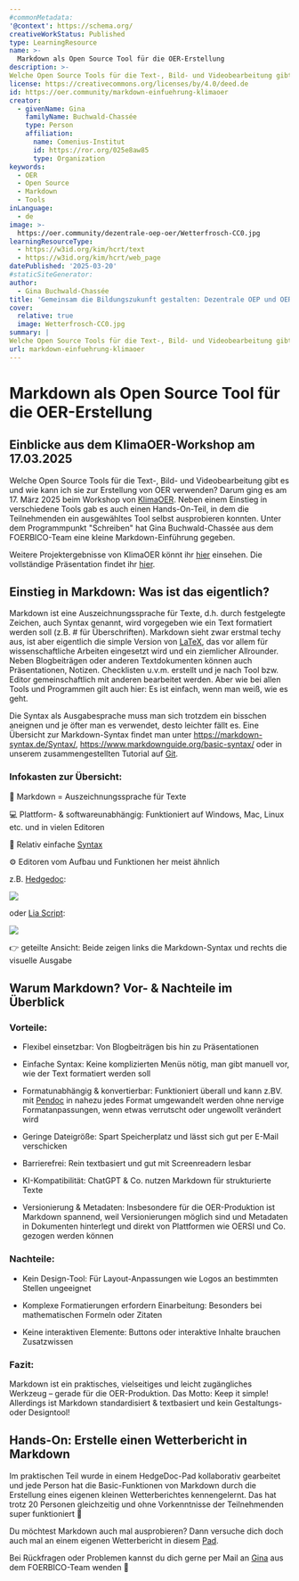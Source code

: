 ```yaml
---
#commonMetadata:
'@context': https://schema.org/
creativeWorkStatus: Published
type: LearningResource
name: >-
  Markdown als Open Source Tool für die OER-Erstellung 
description: >-
Welche Open Source Tools für die Text-, Bild- und Videobearbeitung gibt es und wie kann ich sie zur Erstellung von OER verwenden? Darum ging es am 17. März 2025 beim Workshop von KlimaOER. Unter dem Programmpunkt "Schreiben" hat Gina Buchwald-Chassée aus dem FOERBICO-Team eine kleine Markdown-Einführung gegeben. Mehr über die Vor- und Nachteile von Markdown und warum es für die OER-Erstellung hilfreich sein kann, erfahrt ihr in diesem Blogbeitrag!
license: https://creativecommons.org/licenses/by/4.0/deed.de
id: https://oer.community/markdown-einfuehrung-klimaoer
creator:
  - givenName: Gina
    familyName: Buchwald-Chassée
    type: Person
    affiliation:
      name: Comenius-Institut
      id: https://ror.org/025e8aw85
      type: Organization
keywords:
  - OER
  - Open Source
  - Markdown
  - Tools
inLanguage:
  - de
image: >-
  https://oer.community/dezentrale-oep-oer/Wetterfrosch-CC0.jpg
learningResourceType:
  - https://w3id.org/kim/hcrt/text
  - https://w3id.org/kim/hcrt/web_page
datePublished: '2025-03-20'
#staticSiteGenerator:
author:
  - Gina Buchwald-Chassée
title: 'Gemeinsam die Bildungszukunft gestalten: Dezentrale OEP und OER als Wegbereiter'
cover:
  relative: true
  image: Wetterfrosch-CC0.jpg
summary: |
Welche Open Source Tools für die Text-, Bild- und Videobearbeitung gibt es und wie kann ich sie zur Erstellung von OER verwenden? Darum ging es am 17. März 2025 beim Workshop von KlimaOER. Unter dem Programmpunkt "Schreiben" hat Gina Buchwald-Chassée aus dem FOERBICO-Team eine kleine Markdown-Einführung gegeben. Mehr über die Vor- und Nachteile von Markdown und warum es für die OER-Erstellung hilfreich sein kann, erfahrt ihr in diesem Blogbeitrag!
url: markdown-einfuehrung-klimaoer
---
```



# Markdown als Open Source Tool für die OER-Erstellung 

## Einblicke aus dem KlimaOER-Workshop am 17.03.2025

Welche Open Source Tools für die Text-, Bild- und Videobearbeitung gibt es und wie kann ich sie zur Erstellung von OER verwenden? Darum ging es am 17. März 2025 beim Workshop von [KlimaOER](https://www.ifgeo.uni-bonn.de/de/abteilungen/meteorologie/ag-klimamonitoring/klimaoer/klimaoer). Neben einem Einstieg in verschiedene Tools gab es auch einen Hands-On-Teil, in dem die Teilnehmenden ein ausgewähltes Tool selbst ausprobieren konnten. Unter dem Programmpunkt "Schreiben" hat Gina Buchwald-Chassée aus dem FOERBICO-Team eine kleine Markdown-Einführung gegeben.

Weitere Projektergebnisse von KlimaOER könnt ihr [hier](https://www.ifgeo.uni-bonn.de/de/abteilungen/meteorologie/ag-klimamonitoring/klimaoer/projektergebnisse) einsehen. Die vollständige Präsentation findet ihr [hier](https://www.ifgeo.uni-bonn.de/de/abteilungen/meteorologie/ag-klimamonitoring/medien-inhalte/opensourcetools_workshop.pdf/@@download).

## Einstieg in Markdown: Was ist das eigentlich?

Markdown ist eine Auszeichnungssprache für Texte, d.h. durch festgelegte Zeichen, auch Syntax genannt, wird vorgegeben wie ein Text formatiert werden soll (z.B. # für Überschriften). Markdown sieht zwar erstmal techy aus, ist aber eigentlich die simple Version von [LaTeX](https://www.latex-project.org/), das vor allem für wissenschaftliche Arbeiten eingesetzt wird und ein ziemlicher Allrounder. Neben Blogbeiträgen oder anderen Textdokumenten können auch Präsentationen, Notizen. Checklisten u.v.m. erstellt und je nach Tool bzw. Editor gemeinschaftlich mit anderen bearbeitet werden. Aber wie bei allen Tools und Programmen gilt auch hier: Es ist einfach, wenn man weiß, wie es geht. 

Die Syntax als Ausgabesprache muss man sich trotzdem ein bisschen aneignen und je öfter man es verwendet, desto leichter fällt es. Eine Übersicht zur Markdown-Syntax findet man unter https://markdown-syntax.de/Syntax/, https://www.markdownguide.org/basic-syntax/ oder in unserem zusammengestellten Tutorial auf [Git](https://git.rpi-virtuell.de/Comenius-Institut/FOERBICO/src/branch/main/events/workshops/markdown-tutorial.md).


### Infokasten zur Übersicht:

📄 Markdown = Auszeichnungssprache für Texte

💻 Plattform- & softwareunabhängig: Funktioniert auf Windows, Mac, Linux etc. und in vielen Editoren

📝 Relativ einfache [Syntax](https://www.ionos.de/digitalguide/websites/web-entwicklung/markdown/) 

⚙️ Editoren vom Aufbau und Funktionen her meist ähnlich 

z.B. [Hedgedoc](https://hedgedoc.org/):

![](https://pad.gwdg.de/uploads/543d8c09-ac12-4c91-9c2d-235098bb650a.png)

oder [Lia Script](https://liascript.github.io/LiveEditor/):

![](https://pad.gwdg.de/uploads/2634851d-84a2-4107-939b-5200af1ca644.png)

👉 geteilte Ansicht: Beide zeigen links die Markdown-Syntax und rechts die visuelle Ausgabe


## Warum Markdown? Vor- & Nachteile im Überblick

### Vorteile:

- Flexibel einsetzbar: Von Blogbeiträgen bis hin zu Präsentationen

- Einfache Syntax: Keine komplizierten Menüs nötig, man gibt manuell vor, wie der Text formatiert werden soll

- Formatunabhängig & konvertierbar: Funktioniert überall und kann z.BV. mit [Pendoc](https://pandoc.org/) in nahezu jedes Format umgewandelt werden ohne nervige Formatanpassungen, wenn etwas verrutscht oder ungewollt verändert wird

- Geringe Dateigröße: Spart Speicherplatz und lässt sich gut per E-Mail verschicken

- Barrierefrei: Rein textbasiert und gut mit Screenreadern lesbar

- KI-Kompatibilität: ChatGPT & Co. nutzen Markdown für strukturierte Texte

- Versionierung & Metadaten: Insbesondere für die OER-Produktion ist Markdown spannend, weil Versionierungen möglich sind und Metadaten in Dokumenten hinterlegt und direkt von Plattformen wie OERSI und Co. gezogen werden können

### Nachteile:

- Kein Design-Tool: Für Layout-Anpassungen wie Logos an bestimmten Stellen ungeeignet

- Komplexe Formatierungen erfordern Einarbeitung: Besonders bei mathematischen Formeln oder Zitaten

- Keine interaktiven Elemente: Buttons oder interaktive Inhalte brauchen Zusatzwissen

### Fazit:

Markdown ist ein praktisches, vielseitiges und leicht zugängliches Werkzeug – gerade für die OER-Produktion. Das Motto: Keep it simple! Allerdings ist Markdown standardisiert & textbasiert und kein Gestaltungs- oder Designtool!


## Hands-On: Erstelle einen Wetterbericht in Markdown

Im praktischen Teil wurde in einem HedgeDoc-Pad kollaborativ gearbeitet und jede Person hat die Basic-Funktionen von Markdown durch die Erstellung eines eigenen kleinen Wetterberichtes kennengelernt. Das hat trotz 20 Personen gleichzeitig und ohne Vorkenntnisse der Teilnehmenden super funktioniert 🚀

Du möchtest Markdown auch mal ausprobieren? Dann versuche dich doch auch mal an einem eigenen Wetterbericht in diesem [Pad](https://pad.gwdg.de/QOG7P_FSRpKyNNZ-ZVat_Q?both#). 

Bei Rückfragen oder Problemen kannst du dich gerne per Mail an [Gina](mailto:buchwald-chassee@comenius.de) aus dem FOERBICO-Team wenden 📧

